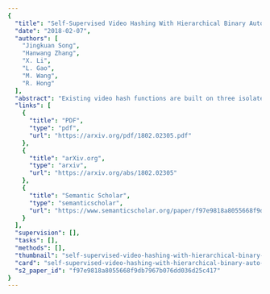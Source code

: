 ```yaml
---
{
  "title": "Self-Supervised Video Hashing With Hierarchical Binary Auto-Encoder",
  "date": "2018-02-07",
  "authors": [
    "Jingkuan Song",
    "Hanwang Zhang",
    "X. Li",
    "L. Gao",
    "M. Wang",
    "R. Hong"
  ],
  "abstract": "Existing video hash functions are built on three isolated stages: frame pooling, relaxed learning, and binarization, which have not adequately explored the temporal order of video frames in a joint binary optimization model, resulting in severe information loss. In this paper, we propose a novel unsupervised video hashing framework dubbed self-supervised video hashing (SSVH), which is able to capture the temporal nature of videos in an end-to-end learning to hash fashion. We specifically address two central problems: 1) how to design an encoder–decoder architecture to generate binary codes for videos and 2) how to equip the binary codes with the ability of accurate video retrieval. We design a hierarchical binary auto-encoder to model the temporal dependencies in videos with multiple granularities, and embed the videos into binary codes with less computations than the stacked architecture. Then, we encourage the binary codes to simultaneously reconstruct the visual content and neighborhood structure of the videos. Experiments on two real-world data sets show that our SSVH method can significantly outperform the state-of-the-art methods and achieve the current best performance on the task of unsupervised video retrieval.",
  "links": [
    {
      "title": "PDF",
      "type": "pdf",
      "url": "https://arxiv.org/pdf/1802.02305.pdf"
    },
    {
      "title": "arXiv.org",
      "type": "arxiv",
      "url": "https://arxiv.org/abs/1802.02305"
    },
    {
      "title": "Semantic Scholar",
      "type": "semanticscholar",
      "url": "https://www.semanticscholar.org/paper/f97e9818a8055668f9db7967b076dd036d25c417"
    }
  ],
  "supervision": [],
  "tasks": [],
  "methods": [],
  "thumbnail": "self-supervised-video-hashing-with-hierarchical-binary-auto-encoder-thumb.jpg",
  "card": "self-supervised-video-hashing-with-hierarchical-binary-auto-encoder-card.jpg",
  "s2_paper_id": "f97e9818a8055668f9db7967b076dd036d25c417"
}
---
```


